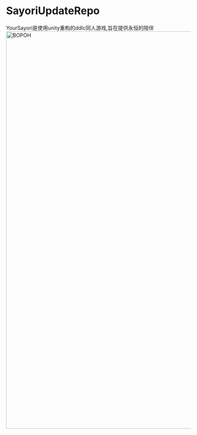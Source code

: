 # SayoriUpdateRepo
YourSayori是使用unity重构的ddlc同人游戏,旨在提供永恒的陪伴
<img width="1920" height="1080" alt="BOPOH" src="https://github.com/user-attachments/assets/50420f43-2c88-412e-bfe6-0580f8647943" />
